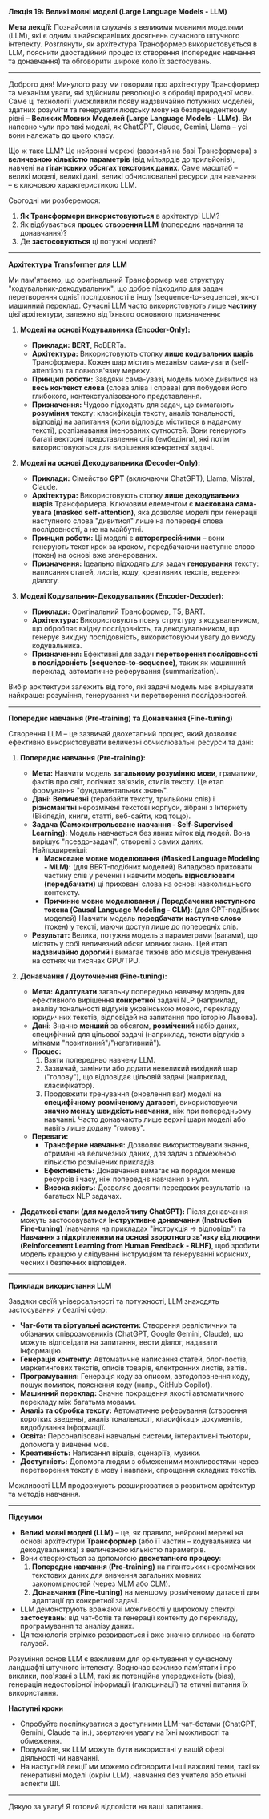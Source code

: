 **Лекція 19: Великі мовні моделі (Large Language Models - LLM)**

**Мета лекції:** Познайомити слухачів з великими мовними моделями (LLM), які є одним з найяскравіших досягнень сучасного штучного інтелекту. Розглянути, як архітектура Трансформер використовується в LLM, пояснити двостадійний процес їх створення (попереднє навчання та донавчання) та обговорити широке коло їх застосувань.

---

Доброго дня! Минулого разу ми говорили про архітектуру Трансформер та механізм уваги, які здійснили революцію в обробці природної мови. Саме ці технології уможливили появу надзвичайно потужних моделей, здатних розуміти та генерувати людську мову на безпрецедентному рівні – **Великих Мовних Моделей (Large Language Models - LLMs)**. Ви напевно чули про такі моделі, як ChatGPT, Claude, Gemini, Llama – усі вони належать до цього класу.

Що ж таке LLM? Це нейронні мережі (зазвичай на базі Трансформера) з **величезною кількістю параметрів** (від мільярдів до трильйонів), навчені на **гігантських обсягах текстових даних**. Саме масштаб – великі моделі, великі дані, великі обчислювальні ресурси для навчання – є ключовою характеристикою LLM.

Сьогодні ми розберемося:

1.  **Як Трансформери використовуються** в архітектурі LLM?
2.  Як відбувається **процес створення LLM** (попереднє навчання та донавчання)?
3.  Де **застосовуються** ці потужні моделі?

---

**Архітектура Transformer для LLM**

Ми пам'ятаємо, що оригінальний Трансформер мав структуру "кодувальник-декодувальник", що добре підходило для задач перетворення однієї послідовності в іншу (sequence-to-sequence), як-от машинний переклад. Сучасні LLM часто використовують лише **частину** цієї архітектури, залежно від їхнього основного призначення:

1.  **Моделі на основі Кодувальника (Encoder-Only):**
    * **Приклади:** **BERT**, RoBERTa.
    * **Архітектура:** Використовують стопку **лише кодувальних шарів** Трансформера. Кожен шар містить механізм сама-уваги (self-attention) та повнозв'язну мережу.
    * **Принцип роботи:** Завдяки сама-увазі, модель може дивитися на **весь контекст слова** (слова зліва і справа) для побудови його глибокого, контекстуалізованого представлення.
    * **Призначення:** Чудово підходять для задач, що вимагають **розуміння** тексту: класифікація тексту, аналіз тональності, відповіді на запитання (коли відповідь міститься в наданому тексті), розпізнавання іменованих сутностей. Вони генерують багаті векторні представлення слів (ембедінги), які потім використовуються для вирішення конкретної задачі.

2.  **Моделі на основі Декодувальника (Decoder-Only):**
    * **Приклади:** Сімейство **GPT** (включаючи ChatGPT), Llama, Mistral, Claude.
    * **Архітектура:** Використовують стопку **лише декодувальних шарів** Трансформера. Ключовим елементом є **маскована сама-увага (masked self-attention)**, яка дозволяє моделі при генерації наступного слова "дивитися" лише на попередні слова послідовності, а не на майбутні.
    * **Принцип роботи:** Ці моделі є **авторегресійними** – вони генерують текст крок за кроком, передбачаючи наступне слово (токен) на основі вже згенерованих.
    * **Призначення:** Ідеально підходять для задач **генерування** тексту: написання статей, листів, коду, креативних текстів, ведення діалогу.

3.  **Моделі Кодувальник-Декодувальник (Encoder-Decoder):**
    * **Приклади:** Оригінальний Трансформер, T5, BART.
    * **Архітектура:** Використовують повну структуру з кодувальником, що обробляє вхідну послідовність, та декодувальником, що генерує вихідну послідовність, використовуючи увагу до виходу кодувальника.
    * **Призначення:** Ефективні для задач **перетворення послідовності в послідовність (sequence-to-sequence)**, таких як машинний переклад, автоматичне реферування (summarization).

Вибір архітектури залежить від того, які задачі модель має вирішувати найкраще: розуміння, генерування чи перетворення послідовностей.

---

**Попереднє навчання (Pre-training) та Донавчання (Fine-tuning)**

Створення LLM – це зазвичай двохетапний процес, який дозволяє ефективно використовувати величезні обчислювальні ресурси та дані:

1.  **Попереднє навчання (Pre-training):**
    * **Мета:** Навчити модель **загальному розумінню мови**, граматики, фактів про світ, логічних зв'язків, стилів тексту. Це етап формування "фундаментальних знань".
    * **Дані:** **Величезні** (терабайти тексту, трильйони слів) і **різноманітні** нерозмічені текстові корпуси, зібрані з Інтернету (Вікіпедія, книги, статті, веб-сайти, код тощо).
    * **Задача (Самоконтрольоване навчання - Self-Supervised Learning):** Модель навчається без явних міток від людей. Вона вирішує "псевдо-задачі", створені з самих даних. Найпоширеніші:
        * **Масковане мовне моделювання (Masked Language Modeling - MLM):** (для BERT-подібних моделей) Випадково приховати частину слів у реченні і навчити модель **відновлювати (передбачати)** ці приховані слова на основі навколишнього контексту.
        * **Причинне мовне моделювання / Передбачення наступного токена (Causal Language Modeling - CLM):** (для GPT-подібних моделей) Навчити модель **передбачати наступне слово** (токен) у тексті, маючи доступ лише до попередніх слів.
    * **Результат:** Велика, потужна модель з параметрами (вагами), що містять у собі величезний обсяг мовних знань. Цей етап **надзвичайно дорогий** і вимагає тижнів або місяців тренування на сотнях чи тисячах GPU/TPU.

2.  **Донавчання / Доуточнення (Fine-tuning):**
    * **Мета:** **Адаптувати** загальну попередньо навчену модель для ефективного вирішення **конкретної** задачі NLP (наприклад, аналізу тональності відгуків українською мовою, перекладу юридичних текстів, відповідей на запитання про історію Львова).
    * **Дані:** Значно **менший** за обсягом, **розмічений** набір даних, специфічний для цільової задачі (наприклад, тексти відгуків з мітками "позитивний"/"негативний").
    * **Процес:**
        1.  Взяти попередньо навчену LLM.
        2.  Зазвичай, замінити або додати невеликий вихідний шар ("голову"), що відповідає цільовій задачі (наприклад, класифікатор).
        3.  Продовжити тренування (оновлення ваг) моделі на **специфічному розміченому датасеті**, використовуючи **значно меншу швидкість навчання**, ніж при попередньому навчанні. Часто донавчають лише верхні шари моделі або навіть лише додану "голову".
    * **Переваги:**
        * **Трансферне навчання:** Дозволяє використовувати знання, отримані на величезних даних, для задач з обмеженою кількістю розмічених прикладів.
        * **Ефективність:** Донавчання вимагає на порядки менше ресурсів і часу, ніж попереднє навчання з нуля.
        * **Висока якість:** Дозволяє досягти передових результатів на багатьох NLP задачах.

* **Додаткові етапи (для моделей типу ChatGPT):** Після донавчання можуть застосовуватися **Інструктивне донавчання (Instruction Fine-tuning)** (навчання на прикладах "інструкція -> відповідь") та **Навчання з підкріпленням на основі зворотного зв'язку від людини (Reinforcement Learning from Human Feedback - RLHF)**, щоб зробити модель кращою у слідуванні інструкціям та генеруванні корисних, чесних і безпечних відповідей.

---

**Приклади використання LLM**

Завдяки своїй універсальності та потужності, LLM знаходять застосування у безлічі сфер:

* **Чат-боти та віртуальні асистенти:** Створення реалістичних та обізнаних співрозмовників (ChatGPT, Google Gemini, Claude), що можуть відповідати на запитання, вести діалог, надавати інформацію.
* **Генерація контенту:** Автоматичне написання статей, блог-постів, маркетингових текстів, описів товарів, електронних листів, звітів.
* **Програмування:** Генерація коду за описом, автодоповнення коду, пошук помилок, пояснення коду (напр., GitHub Copilot).
* **Машинний переклад:** Значне покращення якості автоматичного перекладу між багатьма мовами.
* **Аналіз та обробка тексту:** Автоматичне реферування (створення коротких зведень), аналіз тональності, класифікація документів, видобування інформації.
* **Освіта:** Персоналізовані навчальні системи, інтерактивні тьютори, допомога у вивченні мов.
* **Креативність:** Написання віршів, сценаріїв, музики.
* **Доступність:** Допомога людям з обмеженими можливостями через перетворення тексту в мову і навпаки, спрощення складних текстів.

Можливості LLM продовжують розширюватися з розвитком архітектур та методів навчання.

---

**Підсумки**

* **Великі мовні моделі (LLM)** – це, як правило, нейронні мережі на основі архітектури **Трансформер** (або її частин – кодувальника чи декодувальника) з величезною кількістю параметрів.
* Вони створюються за допомогою **двохетапного процесу**:
    1.  **Попереднє навчання (Pre-training)** на гігантських нерозмічених текстових даних для вивчення загальних мовних закономірностей (через MLM або CLM).
    2.  **Донавчання (Fine-tuning)** на меншому розміченому датасеті для адаптації до конкретної задачі.
* LLM демонструють вражаючі можливості у широкому спектрі **застосувань**: від чат-ботів та генерації контенту до перекладу, програмування та аналізу даних.
* Ця технологія стрімко розвивається і вже значно впливає на багато галузей.

Розуміння основ LLM є важливим для орієнтування у сучасному ландшафті штучного інтелекту. Водночас важливо пам'ятати і про виклики, пов'язані з LLM, такі як потенційна упередженість (bias), генерація недостовірної інформації (галюцинації) та етичні питання їх використання.

**Наступні кроки**

* Спробуйте поспілкуватися з доступними LLM-чат-ботами (ChatGPT, Gemini, Claude та ін.), звертаючи увагу на їхні можливості та обмеження.
* Подумайте, як LLM можуть бути використані у вашій сфері діяльності чи навчанні.
* На наступній лекції ми можемо обговорити інші важливі теми, такі як генеративні моделі (окрім LLM), навчання без учителя або етичні аспекти ШІ.

---

Дякую за увагу! Я готовий відповісти на ваші запитання.